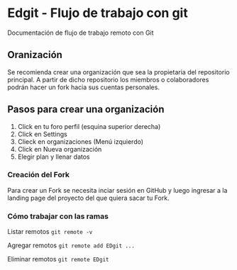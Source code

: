 # Edgit - Flujo de trabajo con git
Documentación de flujo de trabajo remoto con Git

## Oranización

Se recomienda crear una organización que sea la propietaria del repositorio principal. A partir de dicho repositorio los miembros o colaboradores podrán hacer un fork hacia sus cuentas personales.

## Pasos para crear una organización

1. Click en tu foro perfil (esquina superior derecha)
2. Click en Settings
3. Clieck en organizaciones (Menú izquierdo)
4. Click en Nueva organización
5. Elegir plan y llenar datos

### Creación del Fork

Para crear un Fork se necesita inciar sesión en GitHub y luego ingresar a la landing page del proyecto del que quiera sacar tu Fork.

### Cómo trabajar con las ramas

Listar remotos
`git remote -v`

Agregar remotos
`git remote add EDgit ...`

Eliminar remotos
`git remote EDgit`

